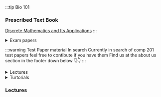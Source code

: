 :::tip Bio 101

### Prescribed Text Book
[Discrete Mathematics and Its Applications](https://drive.google.com/file/d/19EFYz11LhgTdLlZzKl8LNjoGcv_mE7PB/view?usp=drive_link)
:::






<details>
<summary>Exam papers </summary>

## Main
- [ 2017/2018 Exam](https://drive.google.com/file/d/1PX0M8ObbrQonpIuPkH-6c6oNjdSuRFmo/view?usp=drive_link)  

</details>

:::warning Test Paper material In search
Currently in search of comp 201 test papers
feel free to contibute if you have them 
Find us at the about us section in the footer down below 👇👇
:::

<details>
<summary>Lectures </summary>

- [2023-2024 Module Guide](https://drive.google.com/file/d/1JKlyIi7uf5T4l3DVZ2UcsbOR5QGRbZJQ/view?usp=drive_link)  


</details>

<details>
<summary>Turtorials </summary>

- [21 August 2023 tutorial](https://drive.google.com/file/d/1SpGkyXxXb3rXZfwKmF-O8kDl2FvTvyve/view?usp=drive_link)

</details>








### Lectures

